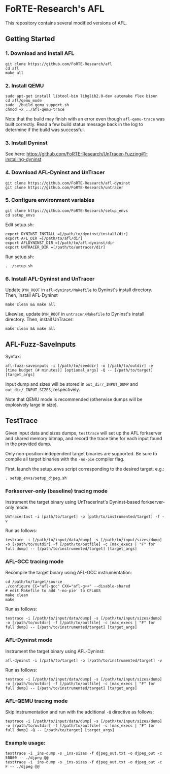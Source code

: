 # FoRTE-Research's AFL

This repository contains several modified versions of AFL.

## Getting Started

### 1. Download and install AFL
```
git clone https://github.com/FoRTE-Research/afl
cd afl
make all
```


### 2. Install QEMU

```
sudo apt-get install libtool-bin libglib2.0-dev automake flex bison
cd afl/qemu_mode
sudo ./build_qemu_support.sh
chmod +x ../afl-qemu-trace
```
Note that the build may finish with an error even though `afl-qemu-trace` was built correctly.  Read a few build status message back in the log to determine if the build was successful.



### 3. Install Dyninst
See here: https://github.com/FoRTE-Research/UnTracer-Fuzzing#1-installing-dyninst



### 4. Download AFL-Dyninst and UnTracer
```
git clone https://github.com/FoRTE-Research/afl-dyninst
git clone https://github.com/FoRTE-Research/untracer
```



### 5. Configure environment variables
```
git clone https://github.com/FoRTE-Research/setup_envs
cd setup_envs
```

Edit setup.sh:
```
export DYNINST_INSTALL =[/path/to/dyninst/install/dir]
export AFL_DIR =[/path/to/afl/dir]
export AFLDYNINST_DIR =[/path/to/afl-dyninst/dir
export UNTRACER_DIR =[/path/to/untracer/dir]
```

Run setup.sh:
```
. ./setup.sh
```



### 6. Install AFL-Dyninst and UnTracer

Update `DYN_ROOT` in `afl-dyninst/Makefile` to Dyninst's install directory. Then, install AFL-Dyninst
```
make clean && make all
```
Likewise, update `DYN_ROOT` in `untracer/Makefile` to Dyninst's install directory. Then, install UnTracer:
```
make clean && make all
```


## AFL-Fuzz-SaveInputs
Syntax:
```
afl-fuzz-saveinputs -i [/path/to/seeddir] -o [/path/to/outdir] -e [time budget (# minutes)] [optional_args] -Q -- [/path/to/target] [target_args]
```
Input dump and sizes will be stored in `out_dir/_INPUT_DUMP` and `out_dir/_INPUT_SIZES`, respectively.

Note that QEMU mode is recommended (otherwise dumps will be explosively large in size).


## TestTrace
Given input data and sizes dumps, `testtrace` will set up the AFL forkserver and shared memory bitmap, and record the trace time for each input found in the provided dump.

Only non-position-independent target binaries are supported. Be sure to compile all target binaries with the `-no-pie` compiler flag.

First, launch the setup_envs script corresponding to the desired target. e.g.:
```
. setup_envs/setup_djpeg.sh
```



### Forkserver-only (baseline) tracing mode
Instrument the target binary using UnTracerInst's Dyninst-based forkserver-only mode:
```
UnTracerInst -i [path/to/target] -o [path/to/instrumented/target] -f -v
```

Run as follows:
```
testrace -i [/path/to/input/data/dump] -s [/path/to/input/sizes/dump] -o [/path/to/outdir] -f [/path/to/outfile] -c [max_execs | "F" for full dump] -- [/path/to/instrumented/target] [target_args]
```



### AFL-GCC tracing mode
Recompile the target binary using AFL-GCC instrumentation:
```
cd /path/to/target/source
./configure CC="afl-gcc" CXX="afl-g++" --disable-shared
# edit Makefile to add '-no-pie' to CFLAGS
make clean
make
```

Run as follows:
```
testrace -i [/path/to/input/data/dump] -s [/path/to/input/sizes/dump] -o [/path/to/outdir] -f [/path/to/outfile] -c [max_execs | "F" for full dump] -- [/path/to/instrumented/target] [target_args]
```



### AFL-Dyninst mode
Instrument the target binary using AFL-Dyninst:
```
afl-dyninst -i [/path/to/target] -o [/path/to/instrumented/target] -v
```

Run as follows:
```
testrace -i [/path/to/input/data/dump] -s [/path/to/input/sizes/dump] -o [/path/to/outdir] -f [/path/to/outfile] -c [max_execs | "F" for full dump] -- [/path/to/instrumented/target] [target_args]
```



### AFL-QEMU tracing mode

Skip instrumentation and run with the additional `-Q` directive as follows:
```
testrace -i [/path/to/input/data/dump] -s [/path/to/input/sizes/dump] -o [/path/to/outdir] -f [/path/to/outfile] -c [max_execs | "F" for full dump] -Q -- [/path/to/target] [target_args]
```



### Example usage:
```
testtrace -i _ins-dump -s _ins-sizes -f djpeg_out.txt -o djpeg_out -c 50000 -- ./djpeg @@
testtrace -i _ins-dump -s _ins-sizes -f djpeg_out.txt -o djpeg_out -c F -- ./djpeg @@
```

